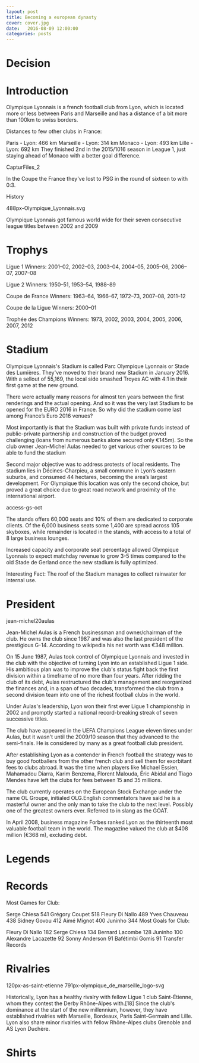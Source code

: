 ```yaml
---
layout: post
title: Becoming a european dynasty
cover: cover.jpg
date:   2016-08-09 12:00:00
categories: posts
---
```


# Decision

# Introduction

Olympique Lyonnais is a french football club from  Lyon, which is located more or less between Paris and Marseille and has a distance of a bit more than 100km to swiss borders.

Distances to few other clubs in France:

Paris - Lyon: 466 km
Marseille - Lyon: 314 km
Monaco - Lyon: 493 km
Lille - Lyon: 692 km
They finished 2nd in the 2015/1016 season in League 1, just staying ahead of Monaco with a better goal difference.

CapturFiles_2

In the Coupe the France they've lost to PSG in the round of sixteen to with 0:3.

History

488px-Olympique_Lyonnais.svg

Olympique Lyonnais got famous world wide for their seven consecutive league titles between 2002 and 2009









# Trophys

Ligue 1 Winners: 2001–02, 2002–03, 2003–04, 2004–05, 2005–06, 2006–07, 2007–08

Ligue 2 Winners: 1950–51, 1953–54, 1988–89

Coupe de France Winners: 1963–64, 1966–67, 1972–73, 2007–08, 2011–12

Coupe de la Ligue Winners: 2000–01

Trophée des Champions Winners: 1973, 2002, 2003, 2004, 2005, 2006, 2007, 2012

# Stadium

Olympique Lyonnais's Stadium is called Parc Olympique Lyonnais or Stade des Lumières. They've moved to their brand new Stadium in January 2016.  With a sellout of 55,169, the local side smashed Troyes AC with 4:1 in their first game at the new ground.




There were actually many reasons for almost ten years between the first renderings and the actual opening. And so it was the very last Stadium to be opened for the EURO 2016 in France.  So why did the stadium come last among France’s Euro 2016 venues?

Most importantly is that the Stadium was built with private funds instead of public-private partnership and construction of the budget proved challenging (loans from numerous banks alone secured only €145m). So the club owner Jean-Michel Aulas needed to get various other sources to be able to fund the stadium

Second major objective was to address protests of local residents. The stadium lies in Décines-Charpieu, a small commune in Lyon’s eastern suburbs, and consumed 44 hectares, becoming the area’s largest development. For Olympique this location was only the second choice, but proved a great choice due to great road network and proximity of the international airport.

access-gs-oct

The stands offers 60,000 seats and 10% of them are dedicated to corporate clients. Of the 6,000 business seats some 1,400 are spread across 105 skyboxes, while remainder is located in the stands, with access to a total of 8 large business lounges.

Increased capacity and corporate seat percentage allowed Olympique Lyonnais to expect matchday revenue to grow 3-5 times compared to the old Stade de Gerland once the new stadium is fully optimized.

Interesting Fact: The roof of the Stadium manages to collect rainwater for internal use.

# President

jean-michel20aulas

Jean-Michel Aulas is a French businessman and owner/chairman of the club. He owns the club since 1987 and was also the last president of the prestigious G-14. According to wikipedia his net worth was €348 million.



On 15 June 1987, Aulas took control of Olympique Lyonnais and invested in the club with the objective of turning Lyon into an established Ligue 1 side. His ambitious plan was to improve the club's status fight back  the first division within a timeframe of no more than four years. After ridding the club of its debt, Aulas restructured the club's management and reorganized the finances and, in a span of two decades, transformed the club from a second division team into one of the richest football clubs in the world.

Under Aulas's leadership, Lyon won their first ever Ligue 1 championship in 2002 and promptly started a national record-breaking streak of seven successive titles.

The club have appeared in the UEFA Champions League eleven times under Aulas, but it wasn't until the 2009/10 season that they advanced to the semi-finals. He is considered by many as a great football club president.

After establishing Lyon as a contender in French football the strategy was to buy good footballers from the other french club and sell them for exorbitant fees to clubs abroad. It was the time when players like Michael Essien, Mahamadou Diarra, Karim Benzema, Florent Malouda, Éric Abidal and Tiago Mendes have left the clubs for fees between 15 and 35 millions.

The club currently operates on the European Stock Exchange under the name OL Groupe, initialed OLG.English commentators have said he is a masterful owner and the only man to take the club to the next level. Possibly one of the greatest owners ever. Referred to in slang as the GOAT.

In April 2008, business magazine Forbes ranked Lyon as the thirteenth most valuable football team in the world. The magazine valued the club at $408 million (€368 m), excluding debt.



# Legends



# Records

Most Games for Club:

 Serge Chiesa	541
 Grégory Coupet	518
 Fleury Di Nallo	489
 Yves Chauveau	438
 Sidney Govou	412
 Aimé Mignot	400
 Juninho	344
Most Goals for Club:

 Fleury Di Nallo	182
 Serge Chiesa	134
 Bernard Lacombe	128
 Juninho	100
 Alexandre Lacazette	92
 Sonny Anderson	91
 Bafétimbi Gomis	91
Transfer Records

# Rivalries

120px-as-saint-etienne      791px-olympique_de_marseille_logo-svg

Historically, Lyon has a healthy rivalry with fellow Ligue 1 club Saint-Étienne, whom they contest the Derby Rhône-Alpes with.[18] Since the club's dominance at the start of the new millennium, however, they have established rivalries with Marseille, Bordeaux, Paris Saint-Germain and Lille. Lyon also share minor rivalries with fellow Rhône-Alpes clubs Grenoble and AS Lyon Duchère.

# Shirts
